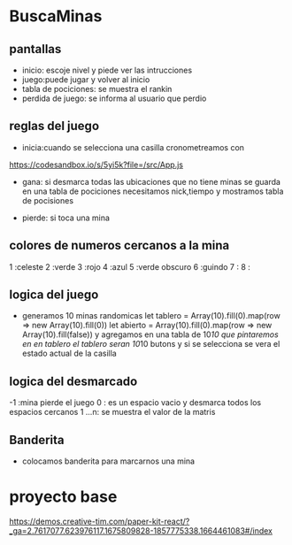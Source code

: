 # BuscaMinas
## pantallas

- inicio: escoje nivel y piede ver las intrucciones
- juego:puede jugar y volver al inicio
- tabla de pociciones: se muestra el rankin
- perdida de juego: se informa al usuario que perdio



## reglas del juego
- inicia:cuando se selecciona una casilla cronometreamos con


 https://codesandbox.io/s/5yi5k?file=/src/App.js

 
- gana: si desmarca todas las ubicaciones que no tiene minas se guarda en una tabla de pociciones necesitamos nick,tiempo y mostramos tabla de pocisiones

- pierde: si toca una mina



## colores de numeros cercanos a la mina
1 :celeste
2 :verde
3 :rojo
4 :azul
5 :verde obscuro
6 :guindo
7 :
8 :

## logica del juego
- generamos 10 minas randomicas 
let tablero = Array(10).fill(0).map(row => new Array(10).fill(0))
let abierto = Array(10).fill(0).map(row => new Array(10).fill(false))
y agregamos en una tabla de 10*10 que pintaremos en en tablero
el tablero seran 10*10 butons y si se selecciona se vera el estado actual de la casilla

## logica del desmarcado
-1 :mina pierde el juego
0 : es un espacio vacio y desmarca todos los espacios cercanos
1 ...n: se muestra el valor de la matris

## Banderita
- colocamos banderita para marcarnos una mina

# proyecto base 
https://demos.creative-tim.com/paper-kit-react/?_ga=2.7617077.623976117.1675809828-1857775338.1664461083#/index